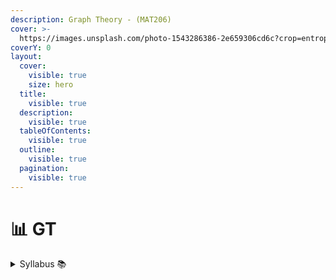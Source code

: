 ```yaml
---
description: Graph Theory - (MAT206)
cover: >-
  https://images.unsplash.com/photo-1543286386-2e659306cd6c?crop=entropy&cs=srgb&fm=jpg&ixid=M3wxOTcwMjR8MHwxfHNlYXJjaHw3fHxncmFwaHxlbnwwfHx8fDE3MDY0Mzg4NjV8MA&ixlib=rb-4.0.3&q=85
coverY: 0
layout:
  cover:
    visible: true
    size: hero
  title:
    visible: true
  description:
    visible: true
  tableOfContents:
    visible: true
  outline:
    visible: true
  pagination:
    visible: true
---
```


# 📊 GT

<details>

<summary>Syllabus 📚</summary>

[MAT206 ](https://drive.google.com/file/d/11UpYS8pRcOFkRC3kDqFy\_xFvvyl4hwta/view?usp=drive\_link)👈

</details>
